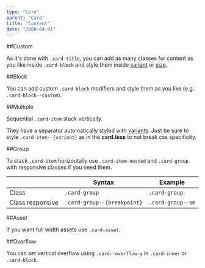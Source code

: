 ```yaml
---
type: "Core"
parent: "Card"
title: "Content"
date: "2000-04-01"
---
```


##Custom

As it's done with `.card-title`, you can add as many classes for content as you like inside `.card-block` and style them inside [variant](/core/card/option#variant) or [size](/core/card/option#size).

##Block

You can add custom `.card-block` modifiers and style them as you like (e.g.: `.card-block--custom`).

<script type="text/plain" class="language-markup">
  <div class="card card--default">
    <div class="card-design"></div>
    <div class="card-inner">
      <div class="card-content">

        <div class="card-block card-block--custom">
          <!-- content -->
        </div>

      </div>
    </div>
  </div>
</script>

<demo>
  <demovanilla src="inline/core/card/block">
  </demovanilla>
</demo>

##Multiple

Sequential `.card-item` stack vertically.

They have a separator automatically styled with [variants](/core/card/option#variant). Just be sure to style `.card-item--{variant}` as in the **card.less** to not break css specificity.

<script type="text/plain" class="language-markup">
  <div class="card card--default">
    <div class="card-design"></div>
    <div class="card-inner">
      <div class="card-content">

        <div class="card-block card-item">
          <!-- content -->
        </div>

        <div class="card-block card-item">
          <!-- content -->
        </div>
  
      </div>
    </div>
  </div>
</script>

<demo>
  <demovanilla src="inline/core/card/multiple">
  </demovanilla>
</demo>

##Group

To stack `.card-item` horizontally use `.card-item-nested` and `.card-group` with responsive classes if you need them. 

<div class="table--scroll">

|                         | Syntax                                    | Example                       |
| ----------------------- | ----------------------------------------- | ----------------------------- |
| Class                   | `.card-group`                           | `.card-group`                      |
| Class responsive        | `.card-group--{breakpoint}`              | `.card-group--sm`                   |

</div>

<script type="text/plain" class="language-markup">
  <div class="card card--default">
    <div class="card-design"></div>
    <div class="card-inner">
      <div class="card-content">

        <div class="card-item-nested card-item card-group">
          <div class="card-block card-item">
             <!-- content -->
          </div>
          <div class="card-block card-item">
             <!-- content -->
          </div>
        </div>
  
      </div>
    </div>
  </div>
</script>

<demo>
  <demovanilla src="inline/core/card/group">
  </demovanilla>
</demo>

##Asset

If you want full width assets use `.card-asset`.

<script type="text/plain" class="language-markup">
  <div class="card card--default">
    <div class="card-design"></div>
    <div class="card-inner">
      <div class="card-content">

        <div class="card-asset">
          <!-- content -->
        </div>

      </div>
    </div>
  </div>
</script>

<demo>
  <demovanilla src="inline/core/card/asset">
  </demovanilla>
</demo>

##Overflow

You can set vertical overflow using `.card--overflow-y` in `.card-inner` or `.card-block`.

<demo>
  <demovanilla src="inline/core/card/overflow-y">
  </demovanilla>
</demo>
